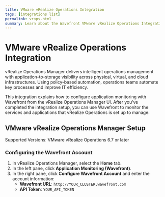 ```yaml
---
title: VMware vRealize Operations Integration
tags: [integrations list]
permalink: vrops.html
summary: Learn about the Wavefront VMware vRealize Operations Integration.
---
```

# VMware vRealize Operations Integration

vRealize Operations Manager delivers intelligent operations management with application-to-storage visibility across physical, virtual, and cloud infrastructures. Using policy-based automation, operations teams automate key processes and improve IT efficiency.

This integration explains how to configure application monitoring with Wavefront from the vRealize Operations Manager UI. After you've completed the integration setup, you can use Wavefront to monitor the services and applications that vRealize Operations is set up to manage.

## VMware vRealize Operations Manager Setup

Supported Versions: VMware vRealize Operations 6.7 or later

### Configuring the Wavefront Account

1. In vRealize Operations Manager, select the **Home** tab.
1. In the left pane, click **Application Monitoring (Wavefront)**.
2. In the right pane, click **Configure Wavefront Account** and enter the account information:  
   * **Wavefront URL**: `http://YOUR_CLUSTER.wavefront.com`
   * **API Token**: `YOUR_API_TOKEN`
